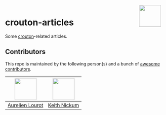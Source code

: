 <img src="https://rawgit.com/AurelienLourot/crouton-articles/master/thirdparty/chromium_icon.jpg" align="right" width="70" height="70">

# crouton-articles

Some [crouton](https://github.com/dnschneid/crouton)-related articles.

## Contributors

This repo is maintained by the following person(s) and a bunch of
[awesome contributors](https://github.com/AurelienLourot/crouton-articles/graphs/contributors).

[<img src="https://avatars0.githubusercontent.com/u/11795312?v=4&s=70" width="70" height="70">](https://github.com/AurelienLourot) | [<img src="https://avatars0.githubusercontent.com/u/1609567?v=4&s=70" width="70" height="70">](https://github.com/knickum)
--- | ---
[Aurelien Lourot](https://github.com/AurelienLourot) | [Keith Nickum](https://github.com/knickum)
